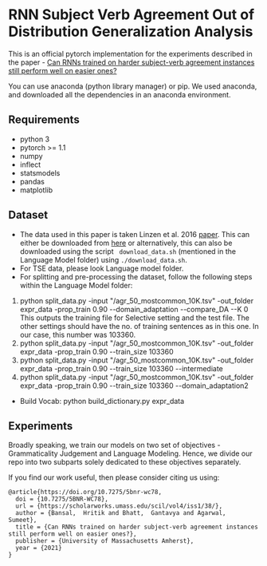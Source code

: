 # RNN Subject Verb Agreement Out of Distribution Generalization Analysis

This is an official pytorch implementation for the experiments described in the paper - [Can RNNs trained on harder subject-verb agreement instances still
perform well on easier ones?](https://arxiv.org/pdf/2010.04976.pdf)

You can use anaconda (python library manager) or pip. 
We used anaconda, and downloaded all the dependencies in an anaconda environment.

## Requirements
- python 3
- pytorch >= 1.1
- numpy
- inflect
- statsmodels
- pandas
- matplotlib

## Dataset

- The data used in this paper is taken Linzen et al. 2016 [paper](https://arxiv.org/abs/1611.01368). This can either be downloaded from [here](http://tallinzen.net/media/rnn_agreement/agr_50_mostcommon_10K.tsv.gz) or alternatively, this can also be downloaded using the script ``` download_data.sh``` (mentioned in the Language Model folder) using ```./download_data.sh```. 
- For TSE data, please look Language model folder. 
- For splitting and pre-processing the dataset, follow the following steps within the Language Model folder:
1. python split_data.py -input "<path to data>/agr_50_mostcommon_10K.tsv" -out_folder expr_data -prop_train 0.90 --domain_adaptation  --compare_DA --K 0
This outputs the training file for Selective setting and the test file. The other settings should have the no. of training sentences as in this one. In our case, this number was 103360.
2. python split_data.py -input "<path to data>/agr_50_mostcommon_10K.tsv" -out_folder expr_data -prop_train 0.90 --train_size 103360
3. python split_data.py -input "<path to data>/agr_50_mostcommon_10K.tsv" -out_folder expr_data -prop_train 0.90 --train_size 103360 --intermediate
4. python split_data.py -input "<path to data>/agr_50_mostcommon_10K.tsv" -out_folder expr_data -prop_train 0.90 --train_size 103360 --domain_adaptation2


- Build Vocab: 
python build_dictionary.py expr_data


## Experiments

Broadly speaking, we train our models on two set of objectives - Grammaticality Judgement and Language Modeling. 
Hence, we divide our repo into two subparts solely dedicated to these objectives separately.

If you find our work useful, then please consider citing us using:
```
@article{https://doi.org/10.7275/5bnr-wc78,
  doi = {10.7275/5BNR-WC78},
  url = {https://scholarworks.umass.edu/scil/vol4/iss1/38/},
  author = {Bansal,  Hritik and Bhatt,  Gantavya and Agarwal,  Sumeet},
  title = {Can RNNs trained on harder subject-verb agreement instances still perform well on easier ones?},
  publisher = {University of Massachusetts Amherst},
  year = {2021}
}
```
